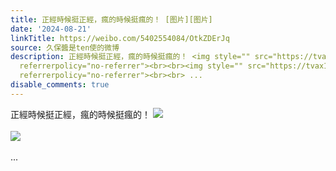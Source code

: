 ```yaml
---
title: 正經時候挺正經，瘋的時候挺瘋的！ [图片][图片]
date: '2024-08-21'
linkTitle: https://weibo.com/5402554084/OtkZDErJq
source: 久保醬是ten使的微博
description: 正經時候挺正經，瘋的時候挺瘋的！ <img style="" src="https://tvax1.sinaimg.cn/large/005TCz76gy1hsvtk4hn4cj30v60win08.jpg"
  referrerpolicy="no-referrer"><br><br><img style="" src="https://tvax1.sinaimg.cn/large/005TCz76gy1hsvtl65en5j30q80pegng.jpg"
  referrerpolicy="no-referrer"><br><br> ...
disable_comments: true
---
```

正經時候挺正經，瘋的時候挺瘋的！ <img style="" src="https://tvax1.sinaimg.cn/large/005TCz76gy1hsvtk4hn4cj30v60win08.jpg" referrerpolicy="no-referrer"><br><br><img style="" src="https://tvax1.sinaimg.cn/large/005TCz76gy1hsvtl65en5j30q80pegng.jpg" referrerpolicy="no-referrer"><br><br> ...